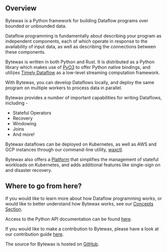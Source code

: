 ## Overview

Bytewax is a Python framework for building Dataflow programs over bounded or unbounded data.

Dataflow programming is fundamentally about describing your program as
independent components, each of which operate in response to the availability of
input data, as well as describing the connections between these components.

Bytewax is written in both Python and Rust. It is distributed as a Python library which makes use of
[PyO3](https://pyo3.rs/) to offer Python native bindings, and utilizes
[Timely Dataflow](https://timelydataflow.github.io/timely-dataflow/) as a low-level
streaming computation framework.

With Bytewax, you can develop Dataflows locally, and deploy the same program on multiple workers
to process data in parallel.

Bytewax provides a number of important capabilities for writing Dataflows, including -

- Stateful Operators
- Recovery
- Windowing
- Joins
- And more!

Bytewax dataflows can be deployed on Kubernetes, as well as AWS and GCP instances through our command-line
utility, [waxctl](deployment/waxctl.md).

Bytewax also offers a [Platform](https://bytewax.io/platform) that simplifies
the management of stateful workloads on Kubernetes, and adds additional features
like single-sign on and disaster recovery.

## Where to go from here?

If you would like to learn more about how Dataflow programming works, or would like
to better understand how Bytewax works, see our [Concepts Section](/concepts).

Access to the Python API documentation can be found [here](/apidocs).

If you would like to make a contribution to Bytewax, please have a look at our
contribution guide [here](https://github.com/bytewax/bytewax/blob/main/CONTRIBUTING.md).

The source for Bytewax is hosted on [GitHub](https://github.com/bytewax/bytewax).
